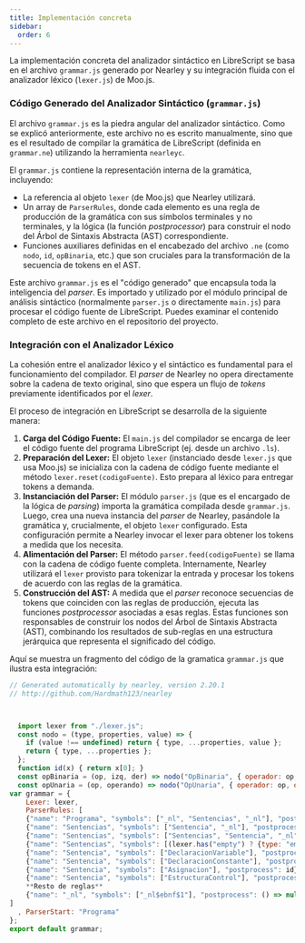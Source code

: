```yaml
---
title: Implementación concreta 
sidebar:
  order: 6
---
```

La implementación concreta del analizador sintáctico en LibreScript se basa en el archivo `grammar.js` generado por Nearley y su integración fluida con el analizador léxico (`lexer.js`) de Moo.js.

### Código Generado del Analizador Sintáctico (`grammar.js`)

El archivo `grammar.js` es la piedra angular del analizador sintáctico. Como se explicó anteriormente, este archivo no es escrito manualmente, sino que es el resultado de compilar la gramática de LibreScript (definida en `grammar.ne`) utilizando la herramienta `nearleyc`.

El `grammar.js` contiene la representación interna de la gramática, incluyendo:
* La referencia al objeto `lexer` (de Moo.js) que Nearley utilizará.
* Un array de `ParserRules`, donde cada elemento es una regla de producción de la gramática con sus símbolos terminales y no terminales, y la lógica (la función *postprocessor*) para construir el nodo del Árbol de Sintaxis Abstracta (AST) correspondiente.
* Funciones auxiliares definidas en el encabezado del archivo `.ne` (como `nodo`, `id`, `opBinaria`, etc.) que son cruciales para la transformación de la secuencia de tokens en el AST.

Este archivo `grammar.js` es el "código generado" que encapsula toda la inteligencia del *parser*. Es importado y utilizado por el módulo principal de análisis sintáctico (normalmente `parser.js` o directamente `main.js`) para procesar el código fuente de LibreScript. Puedes examinar el contenido completo de este archivo en el repositorio del proyecto.

### Integración con el Analizador Léxico

La cohesión entre el analizador léxico y el sintáctico es fundamental para el funcionamiento del compilador. El *parser* de Nearley no opera directamente sobre la cadena de texto original, sino que espera un flujo de *tokens* previamente identificados por el *lexer*.

El proceso de integración en LibreScript se desarrolla de la siguiente manera:

1.  **Carga del Código Fuente:** El `main.js` del compilador se encarga de leer el código fuente del programa LibreScript (ej. desde un archivo `.ls`).
2.  **Preparación del Lexer:** El objeto `lexer` (instanciado desde `lexer.js` que usa Moo.js) se inicializa con la cadena de código fuente mediante el método `lexer.reset(codigoFuente)`. Esto prepara al léxico para entregar tokens a demanda.
3.  **Instanciación del Parser:** El módulo `parser.js` (que es el encargado de la lógica de *parsing*) importa la gramática compilada desde `grammar.js`. Luego, crea una nueva instancia del *parser* de Nearley, pasándole la gramática y, crucialmente, el objeto `lexer` configurado. Esta configuración permite a Nearley invocar el lexer para obtener los tokens a medida que los necesita.
4.  **Alimentación del Parser:** El método `parser.feed(codigoFuente)` se llama con la cadena de código fuente completa. Internamente, Nearley utilizará el `lexer` provisto para tokenizar la entrada y procesar los tokens de acuerdo con las reglas de la gramática.
5.  **Construcción del AST:** A medida que el *parser* reconoce secuencias de tokens que coinciden con las reglas de producción, ejecuta las funciones *postprocessor* asociadas a esas reglas. Estas funciones son responsables de construir los nodos del Árbol de Sintaxis Abstracta (AST), combinando los resultados de sub-reglas en una estructura jerárquica que representa el significado del código.

Aquí se muestra un fragmento del código de la gramatica `grammar.js` que ilustra esta integración:

```javascript
// Generated automatically by nearley, version 2.20.1
// http://github.com/Hardmath123/nearley



  import lexer from "./lexer.js";
  const nodo = (type, properties, value) => {
    if (value !== undefined) return { type, ...properties, value };
    return { type, ...properties };
  };
  function id(x) { return x[0]; }
  const opBinaria = (op, izq, der) => nodo("OpBinaria", { operador: op, izquierda: izq, derecha: der });
  const opUnaria = (op, operando) => nodo("OpUnaria", { operador: op, operando: operando });
var grammar = {
    Lexer: lexer,
    ParserRules: [
    {"name": "Programa", "symbols": ["_nl", "Sentencias", "_nl"], "postprocess": (d) => nodo("Programa", { sentencias: d[1] })},
    {"name": "Sentencias", "symbols": ["Sentencia", "_nl"], "postprocess": (d) => [d[0]]},
    {"name": "Sentencias", "symbols": ["Sentencias", "Sentencia", "_nl"], "postprocess": (d) => [...d[0], d[1]]},
    {"name": "Sentencias", "symbols": [(lexer.has("empty") ? {type: "empty"} : empty)], "postprocess": () => []},
    {"name": "Sentencia", "symbols": ["DeclaracionVariable"], "postprocess": id},
    {"name": "Sentencia", "symbols": ["DeclaracionConstante"], "postprocess": id},
    {"name": "Sentencia", "symbols": ["Asignacion"], "postprocess": id},
    {"name": "Sentencia", "symbols": ["EstructuraControl"], "postprocess": id},
    **Resto de reglas**
    {"name": "_nl", "symbols": ["_nl$ebnf$1"], "postprocess": () => null}
]
  , ParserStart: "Programa"
};
export default grammar;
